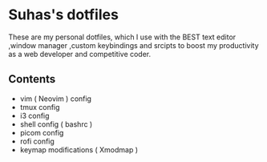 # Suhas's dotfiles
These are my personal dotfiles, which I use with the BEST text editor ,window manager ,custom keybindings
and srcipts to boost my productivity as a web developer and competitive coder. 

## Contents 
+ vim ( Neovim ) config
+ tmux config
+ i3 config
+ shell config ( bashrc )
+ picom config
+ rofi config
+ keymap modifications ( Xmodmap ) 
